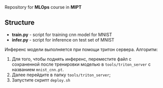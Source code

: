Repository for **MLOps** course in **MIPT**
## Structure
- **train.py** - script for training cnn model for MNIST
- **infer.py** - script for inference on test set of MNIST

Инференс модели выполняется при помощи тритон сервера.
Алгоритм:
1. Для того, чтобы поднять инференс, переместите файл с сохраненной после тренировки моделью в `tools/triton_server` с названием `mnist_cnn.pt`.
2. Далее перейдите в папку `tools/triton_server`;
3. Запустите скрипт `deploy.sh`
